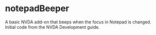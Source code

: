 # notepadBeeper

A basic NVDA add-on that beeps when the focus in Notepad is changed. Initial code from the NVDA Development guide.
